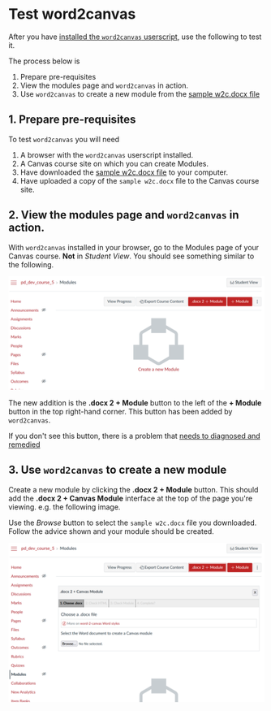 # Test word2canvas

After you have [installed the ```word2canvas``` userscript](./install.md), use the following to test it.

The process below is

1. Prepare pre-requisites
2. View the modules page and ```word2canvas``` in action.
3. Use ```word2canvas``` to create a new module from the [sample w2c.docx file](https://github.com/djplaner/word-to-canvas-module/raw/main/sample%20w2c.docx)

## 1. Prepare pre-requisites

To test ```word2canvas``` you will need

1. A browser with the ```word2canvas``` userscript installed.
2. A Canvas course site on which you can create Modules.
3. Have downloaded the [sample w2c.docx file](https://github.com/djplaner/word-to-canvas-module/raw/main/sample%20w2c.docx) to your computer.
4. Have uploaded a copy of the ```sample w2c.docx``` file to the Canvas course site.

## 2. View the modules page and ```word2canvas``` in action.

With ```word2canvas``` installed in your browser, go to the Modules page of your Canvas course. **Not** in _Student View_. You should see something similar to the following.

![](images/testingInitiate.png)

The new addition is the **.docx 2 + Module** button to the left of the **+ Module** button in the top right-hand corner. This button has been added by ```word2canvas```.

If you don't see this button, there is a problem that [needs to diagnosed and remedied](./diagnosis.md)

## 3. Use ```word2canvas``` to create a new module

Create a new module by clicking the **.docx 2 + Module** button. This should add the **.docx 2 + Canvas Module** interface at the top of the page you're viewing. e.g. the following image.

Use the _Browse_ button to select the ```sample w2c.docx``` file you downloaded. Follow the advice shown and your module should be created.

![](images/w2cChooseDocx.png)

